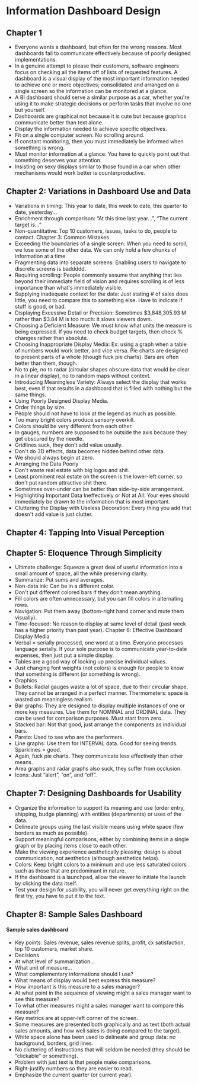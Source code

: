 # Information Dashboard Design

## Chapter 1

* Everyone wants a dashboard, but often for the wrong reasons. Most dashboards fail to communicate effectively because of poorly designed implementations.
* In a genuine attempt to please their customers, software engineers focus on checking all the items off of lists of requested features.
A dashboard is a visual display of the most important information needed to achieve one or more objectives; consolidated and arranged on a single screen so the information can be monitored at a glance.
* A BI dashboard should serve a similar purpose as a car, whether you're using it to make strategic decisions or  perform tasks that involve no one but yourself.
* Dashboards are graphical not because it is cute but because graphics communicate better than text alone.
* Display the information needed to achieve specific objectives.
* Fit on a single computer screen. No scrolling around.
* If constant monitoring, then you must immediately be informed when something is wrong.
* Must monitor information at a glance. You have to quickly point out that something deserves your attention.
* Insisting on sexy displays similar to those found in a car when other mechanisms would work better is counterproductive.

## Chapter 2: Variations in Dashboard Use and Data

* Variations in timing: This year to date, this week to date, this quarter to date, yesterday…
* Enrichment through comparison: “At this time last year…”, “The current target is…”
* Non-quantitative: Top 10 customers, issues, tasks to do, people to contact.
Chapter 3: Common Mistakes
* Exceeding the boundaries of a single screen: When you need to scroll, we lose some of the other data. We can only hold a few chunks of information at a time.
* Fragmenting data into separate screens: Enabling users to navigate to discrete screens is baddddd. 
* Requiring scrolling: People commonly assume that anything that lies beyond their immediate field of vision and requires scrolling is of less importance than what's immediately visible.
* Supplying inadequate context for the data: Just stating # of sales does little, you need to compare this to something else. Have to indicate if stuff is good, or bad.
* Displaying Excessive Detail or Precision: Sometimes $3,848,305.93 M rather than $3.84 M is too much: it slows viewers down.
* Choosing a Deficient Measure: We must know what units the measure is being expressed. If you need to check budget targets, then check % changes rather than absolute.
* Choosing Inappropriate Display Media: Ex: using a graph when a table of numbers would work better, and vice versa. Pie charts are designed to present parts of a whole (though fuck pie charts). Bars are often better than them, though.
* No to pie, no to radar (circular shapes obscure data that would be clear in a linear display), no to random maps without context.
* Introducing Meaningless Variety: Always select the display that works best, even if that results in a dashboard that is filled with nothing but the same things.
* Using Poorly Designed Display Media.
* Order things by size.
* People should not have to look at the legend as much as possible.
* Too many bright colors produce sensory overkill.
* Colors should be very different from each other.
* In gauges, numbers are supposed to be outside the axis because they get obscured by the needle.
* Gridlines suck, they don't add value usually.
* Don't do 3D effects, data becomes hidden behind other data.
* We should always begin at zero.
* Arranging the Data Poorly
* Don't waste real estate with big logos and shit.
* Least prominent real estate on the screen is the lower-left corner, so don't put random attractive shit there.
* Sometimes over-under can be better than side-by-side arrangement.
* Highlighting Important Data Ineffectively or Not at All: Your eyes should immediately be drawn to the information that is most important.
* Cluttering the Display with Useless Decoration: Every thing you add that doesn't add value is just clutter.

## Chapter 4: Tapping Into Visual Perception

## Chapter 5: Eloquence Through Simplicity

* Ultimate challenge: Squeeze a great deal of useful information into a small amount of space, all the while preserving clarity.
* Summarize: Put sums and averages.
* Non-data ink: Can be in a different color.
* Don't put different colored bars if they don't mean anything.
* Fill colors are often unnecessary, but you can fill colors in alternating rows.
* Navigation: Put them away (bottom-right hand corner and mute them visually).
* Time-focused: No reason to display at same level of detail (past week has a higher priority than past year).
Chapter 6: Effective Dashboard Display Media
* Verbal = serially processed, one word at a time. Everyone processes language serially. If your sole purpose is to communicate year-to-date expenses, then just put a simple display.
* Tables are a good way of looking up precise individual values.
* Just changing font weights (not colors) is enough for people to know that 
something is different (or something is wrong).
* Graphics
* Bullets: Radial gauges waste a lot of space, due to their circular shape. They cannot be arranged in a perfect manner. Thermometers: space is wasted on meaningless realism.
* Bar graphs: They are designed to display multiple instances of one or more key measures. Use them for NOMINAL and ORDINAL data. They can be used for comparison purposes. Must start from zero.
* Stacked bar: Not that good, just arrange the components as individual bars.
* Pareto: Used to see who are the performers.
* Line graphs: Use them for INTERVAL data. Good for seeing trends. Sparklines = good.
* Again, fuck pie charts. They communicate less effectively than other means.
* Area graphs and radar graphs also suck, they suffer from occlusion.
* Icons: Just “alert”, “on”, and “off”.
 
## Chapter 7: Designing Dashboards for Usability

* Organize the information to support its meaning and use (order entry, shipping, budge planning) with entities (departments) or uses of the data.
* Delineate groups using the last visible means using white space (few borders as much as possible).
* Support meaningful comparisons, either by combining items in a single graph or by placing items close to each other.
* Make the viewing experience aesthetically pleasing: design is about communication, not aesthetics (although aesthetics helps).
* Colors: Keep bright colors to a minimum and use less saturated colors such as those that are predominant in nature.
* If the dashboard is a launchpad, allow the viewer to initiate the launch by clicking the data itself.
* Test your design for usability, you will never get everything right on the first try, you have to put it to the text.

## Chapter 8: Sample Sales Dashboard

#### Sample sales dashboard

* Key points: Sales revenue, sales revenue splits, profit, cx satisfaction, top 10 customers, market share.
* Decisions
* At what level of summarization…
* What unit of measure…
* What complementary informations should I use?
* What means of display would best express this measure?
* How important is this measure to a sales manager?
* At what point in the sequence of viewing might a sales manager want to see this measure?
* To what other measures might a sales manager want to compare this measure?
* Key metrics are at upper-left corner of the screen.
* Some measures are presented both graphically and as text (both actual sales amounts, and how well sales is doing compared to the target).
* White space alone has been used to delineate and group data: no background, borders, grid lines.
* No cluttering of instructions that will seldom be needed (they should be “clickable” or something).
* Problem with just text is that people make comparisons.
* Right-justify numbers so they are easier to read.
* Emphasize the current quarter (or current year).